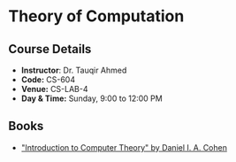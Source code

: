 # Theory of Computation

## Course Details

- **Instructor**: Dr. Tauqir Ahmed
- **Code:** CS-604
- **Venue:** CS-LAB-4
- **Day & Time:** Sunday, 9:00 to 12:00 PM

## Books

- ["Introduction to Computer Theory" by Daniel I. A. Cohen](<./books/Introduction To Computer Theory.pdf>)

